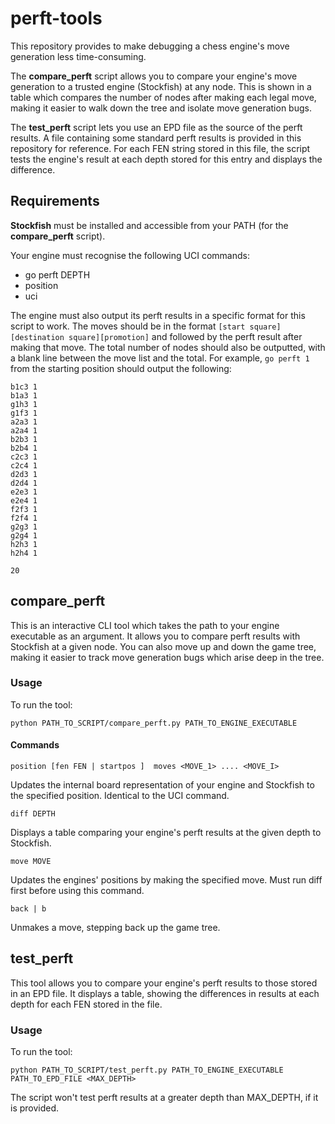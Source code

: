 # perft-tools
This repository provides to make debugging a chess engine's move generation less time-consuming.

The **compare_perft** script allows you to compare your engine's move generation to a trusted engine (Stockfish)
at any node. This is shown in a table which compares the number of nodes after making each legal move, making
it easier to walk down the tree and isolate move generation bugs.

The **test_perft** script lets you use an EPD file as the source of the perft results. A file containing some
standard perft results is provided in this repository for reference. For each FEN string stored in this file,
the script tests the engine's result at each depth stored for this entry and displays the difference.

## Requirements
**Stockfish** must be installed and accessible from your PATH (for the **compare_perft** script).

Your engine must recognise the following UCI commands:
- go perft DEPTH
- position
- uci

The engine must also output its perft results in a specific format for this script to work.
The moves should be in the format `[start square][destination square][promotion]` and followed by the
perft result after making that move. The total number of nodes should also be outputted, with a blank
line between the move list and the total. For example, `go perft 1` from the starting
position should output the following:

```
b1c3 1
b1a3 1
g1h3 1
g1f3 1
a2a3 1
a2a4 1
b2b3 1
b2b4 1
c2c3 1
c2c4 1
d2d3 1
d2d4 1
e2e3 1
e2e4 1
f2f3 1
f2f4 1
g2g3 1
g2g4 1
h2h3 1
h2h4 1

20
```

## compare_perft
This is an interactive CLI tool which takes the path to your engine executable as an argument.
It allows you to compare perft results with Stockfish at a given node.
You can also move up and down the game tree, making it easier to track move generation bugs which arise
deep in the tree.

### Usage
To run the tool:

`python PATH_TO_SCRIPT/compare_perft.py PATH_TO_ENGINE_EXECUTABLE`

#### Commands
`position [fen FEN | startpos ]  moves <MOVE_1> .... <MOVE_I>`

Updates the internal board representation of your engine and Stockfish to the specified position. Identical to the UCI command.

`diff DEPTH`

Displays a table comparing your engine's perft results at the given depth to Stockfish.

`move MOVE`

Updates the engines' positions by making the specified move. Must run diff first before using this command.

`back | b`

Unmakes a move, stepping back up the game tree.

## test_perft
This tool allows you to compare your engine's perft results to those stored in an EPD file.
It displays a table, showing the differences in results at each depth for each FEN stored in the file.

### Usage
To run the tool:

`python PATH_TO_SCRIPT/test_perft.py PATH_TO_ENGINE_EXECUTABLE PATH_TO_EPD_FILE <MAX_DEPTH>`

The script won't test perft results at a greater depth than MAX_DEPTH, if it is provided.
